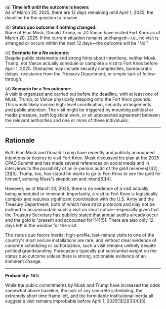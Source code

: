 (a) **Time left until the outcome is known:**  
As of March 20, 2025, there are 12 days remaining until April 1, 2025, the deadline for the question to resolve.

(b) **Status quo outcome if nothing changed:**  
None of Elon Musk, Donald Trump, or JD Vance have visited Fort Knox as of March 20, 2025. If the current situation remains unchanged—i.e., no visit is arranged or occurs within the next 12 days—the outcome will be "No."

(c) **Scenario for a No outcome:**  
Despite public statements and strong hints about intentions, neither Musk, Trump, nor Vance actually schedule or complete a visit to Fort Knox before April 1, 2025. Obstacles may include security complexities, bureaucratic delays, resistance from the Treasury Department, or simple lack of follow-through.

(d) **Scenario for a Yes outcome:**  
A visit is organized and carried out before the deadline, with at least one of Musk, Trump, or Vance physically stepping onto the Fort Knox grounds. This would likely involve high-level coordination, security arrangements, and public attention. The visit might be triggered by mounting political or media pressure, swift logistical work, or an unexpected agreement between the relevant authorities and one or more of these individuals.

---

## Rationale

Both Elon Musk and Donald Trump have recently and publicly announced intentions or desires to visit Fort Knox. Musk discussed his plan at the 2025 CPAC Summit and has made several references on social media and in interviews to the possibility of an in-person audit of the gold reserves[1][2][3][5]. Trump, too, has stated he wants to go to Fort Knox to see the gold for himself, echoing Musk's skepticism and intent[5][4].

However, as of March 20, 2025, there is no evidence of a visit actually being scheduled or imminent. Importantly, a visit to Fort Knox is logistically complex and requires significant coordination with the U.S. Army and the Treasury Department, both of which have strict protocols and may not be inclined to accommodate such a visit on short notice—especially given that the Treasury Secretary has publicly stated that annual audits already occur and the gold is "present and accounted for"[4][5]. There are also only 12 days left in the window for the visit.

The status quo favors inertia: high-profile, last-minute visits to one of the country's most secure installations are rare, and without clear evidence of concrete scheduling or authorization, such a visit remains unlikely despite political grandstanding. Forecasters typically put substantial weight on the status quo outcome unless there is strong, actionable evidence of an imminent change.

---

**Probability: 15%**

While the public commitments by Musk and Trump have increased the odds somewhat above baseline, the lack of any concrete scheduling, the extremely short time frame left, and the formidable institutional inertia all suggest a visit remains improbable before April 1, 2025[1][2][3][4][5].